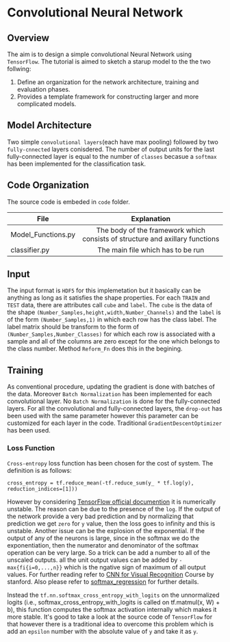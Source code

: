 # Convolutional Neural Network

## Overview

The aim is to design a simple convolutional Neural Network using `TensorFlow`. The tutorial is aimed to sketch a starup model to the the two follwing:

1. Define an organization for the network architecture, training and evaluation phases.
2. Provides a template framework for constructing larger and more complicated models.

## Model Architecture

Two simple `convolutional layers`(each have max pooling) followed by two `fully-cnnected` layers conisdered. The number of output units for the last fully-connected layer is equal to the number of `classes` becasue a `softmax` has been implemented for the classification task.

## Code Organization

The source code is embeded in `code` folder.

| File                | Explanation   |
| ------------------- |:-------------:|
| Model_Functions.py  | The body of the framework which consists of structure and axillary functions |
| classifier.py       | The main file which has to be run |

## Input

The input format is `HDF5` for this implemetation but it basically can be anything as long as it satisfies the shape properties. For each `TRAIN` and `TEST` data, there are attributes call `cube` and `label`. The `cube` is the data of the shape `(Number_Samples,height,width,Number_Channels)` and the `label` is of the form `(Number_Samples,1)` in which each row has the class label. The label matrix should be transform to the form of `(Number_Samples,Number_Classes)` for which each row is associated with a sample and all of the columns are zero except for the one which belongs to the class number. Method `Reform_Fn` does this in the begining.

## Training

As conventional procedure, updating the gradient is done with batches of the data. Moreover `Batch Normalization` has been implemented for each convolutional layer. No `Batch Normalization` is done for the fully-connected layers. For all the convolutional and fully-connected layers, the `drop-out` has been used with the same parameter however this parameter can be customized for each layer in the code. Traditional `GradientDescentOptimizer` has been used.

### Loss Function

`Cross-entropy` loss function has been chosen for the cost of system. The definition is as follows:
```
cross_entropy = tf.reduce_mean(-tf.reduce_sum(y_ * tf.log(y), reduction_indices=[1]))
```
However by considering [TensorFlow official documention](https://www.tensorflow.org/versions/r0.11/tutorials/mnist/beginners/index.html#mnist-for-ml-beginners) it is numerically unstable. The reason can be due to the presence of the `log`. If the output of the network provide a very bad prediction and by normalizing that prediction we get `zero` for `y` value, then the loss goes to infinity and this is unstable. Another issue can be the explosion of the exponential. If the output of any of the neurons is large, since in the softmax we do the exponentiation, then the numerator and denominator of the softmax operation can be very large. So a trick can be add a number to all of the unscaled outputs. all the unit output values can be added by `-max{fi{i=0,...,n}}` which is the ngative sign of maximum of all output values. For further reading refer to [CNN for Visual Recognition](http://cs231n.github.io/linear-classify/) Course by stanford. Also please refer to [softmax_regression](http://ufldl.stanford.edu/wiki/index.php/Softmax_Regression) for further details.

Instead the `tf.nn.softmax_cross_entropy_with_logits` on the unnormalized logits (i.e.,  softmax_cross_entropy_with_logits is called on tf.matmul(x, W) + b), this function computes the softmax activation internally which makes it more stable. It's good to take a look at the source code of `TensorFlow` for that however there is a traditional idea to overcome this problem which is add an `epsilon` number with the absolute value of `y` and take it as `y`.
